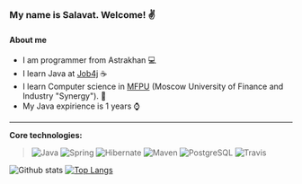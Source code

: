 ### My name is Salavat. Welcome! :v:

#### About me

* I am programmer from Astrakhan :computer:
* I learn Java at [Job4j](https://job4j.ru/) :coffee:
* I learn Computer science in [MFPU](https://synergy.ru/) (Moscow University of Finance and Industry "Synergy"). :office:
* My Java expirience is 1 years :watch:

-----------
<b>Core technologies:</b>
> ![Java](https://img.shields.io/badge/Java-%3E%3D%208-orange) 
![Spring](https://img.shields.io/badge/Spring-%3E%3D%205.0-green)
![Hibernate](https://img.shields.io/badge/Hibernate-%3E%3D%205.0-yellow)
![Maven](https://img.shields.io/badge/Maven-3-red)
![PostgreSQL](https://img.shields.io/badge/PostgreSQL-%3E%3D%209-blue)
![Travis](https://img.shields.io/badge/Travis-CI-succes)


![Github stats](https://github-readme-stats.vercel.app/api?username=kodarov&hide=stars,prs,issues,contribs)
[![Top Langs](https://github-readme-stats.vercel.app/api/top-langs/?username=kodarov&layout=compact)](https://github.com/kodarov/github-readme-stats)
